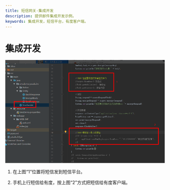 ```yaml
---
title: 短信网关-集成开发
description: 提供邮件集成开发示例。
keywords: 集成开发，短信平台，有度客户端。
---
```


# 集成开发

![img](res/b01_00018/100513.png)

1) 在上图“1”位置将短信发到短信平台。

2) 手机上行短信给有度，按上图“2”方式把短信给有度客户端。